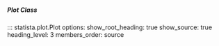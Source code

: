 ##### Plot Class

::: statista.plot.Plot
    options:
        show_root_heading: true
        show_source: true
        heading_level: 3
        members_order: source
